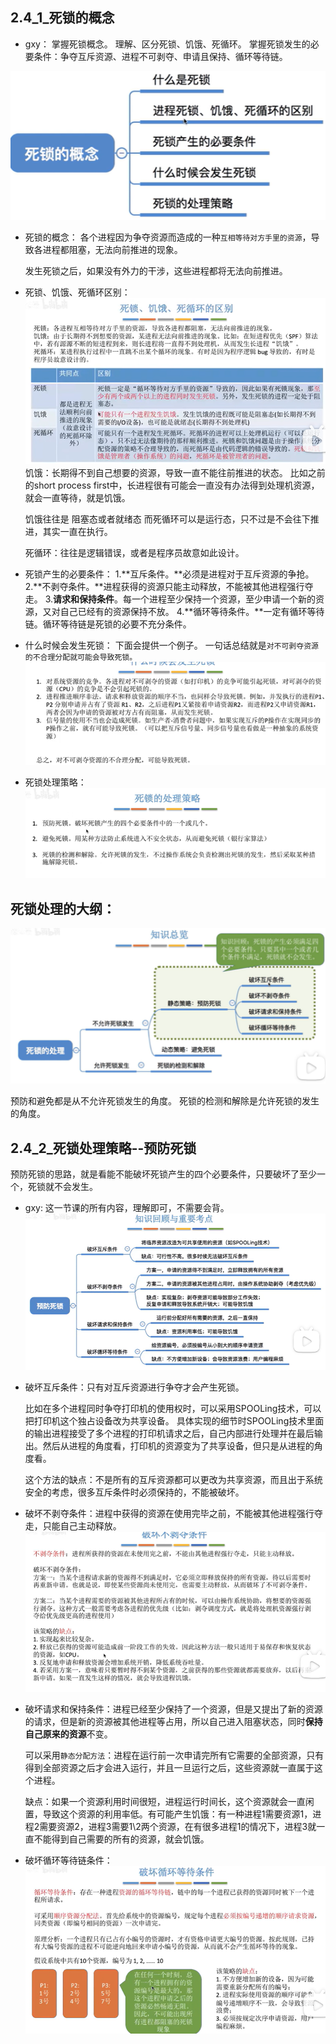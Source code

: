 2.4_1_死锁的概念
---

* gxy：
  掌握死锁概念。
  理解、区分死锁、饥饿、死循环。
  掌握死锁发生的必要条件：争夺互斥资源、进程不可剥夺、申请且保持、循环等待链。

![image-20240521145404458](img/image-20240521145404458.png)

* 死锁的概念：
  各个进程因为争夺资源而造成的一种`互相等待对方手里的资源`，导致各进程都阻塞，无法向前推进的现象。

  发生死锁之后，如果没有外力的干涉，这些进程都将无法向前推进。

* 死锁、饥饿、死循环区别：
  <img src="img/image-20240521145935229.png" alt="image-20240521145935229" style="zoom:67%;" />
  饥饿：长期得不到自己想要的资源，导致一直不能往前推进的状态。
  比如之前的short process first中，长进程很有可能会一直没有办法得到处理机资源，就会一直等待，就是饥饿。

  饥饿往往是 阻塞态或者就绪态
  而死循环可以是运行态，只不过是不会往下推进，其实一直在执行。

  死循环：往往是逻辑错误，或者是程序员故意如此设计。

* 死锁产生的必要条件：
  1.**互斥条件。**必须是进程对于互斥资源的争抢。
  2.**不剥夺条件。**进程获得的资源只能主动释放，不能被其他进程强行夺走。
  3.**请求和保持条件**。每一个进程至少保持一个资源，至少申请一个新的资源，又对自己已经有的资源保持不放。
  4.**循环等待条件。**一定有循环等待链。循环等待链是死锁的必要不充分条件。

* 什么时候会发生死锁：
  下面会提供一个例子。
  一句话总结就是`对不可剥夺资源的不合理分配就可能会导致死锁。`
  <img src="img/image-20240521150940590.png" alt="image-20240521150940590" style="zoom: 67%;" />

* 死锁处理策略：
  ![image-20240521151013625](img/image-20240521151013625.png)





死锁处理的大纲：
---

![image-20240521151429586](img/image-20240521151429586.png)

预防和避免都是从不允许死锁发生的角度。
死锁的检测和解除是允许死锁的发生的角度。

2.4_2_死锁处理策略--预防死锁
---

预防死锁的思路，就是看能不能破坏死锁产生的四个必要条件，只要破坏了至少一个，死锁就不会发生。

* gxy:
  这一节课的所有内容，理解即可，不需要会背。
  ![image-20240521153943280](img/image-20240521153943280.png)

* 破坏互斥条件：只有对互斥资源进行争夺才会产生死锁。

  比如在多个进程同时争夺打印机的使用权时，可以采用SPOOLing技术，可以把打印机这个独占设备改为共享设备。
  具体实现的细节时SPOOLing技术里面的输出进程接受了多个进程的打印机请求之后，自己内部进行处理并在最后输出。然后从进程的角度看，打印机的资源变为了共享设备，但只是从进程的角度看。

  这个方法的缺点：不是所有的互斥资源都可以更改为共享资源，而且出于系统安全的考虑，很多互斥条件时必须保持的，不能被破坏。

* 破坏不剥夺条件：进程中获得的资源在使用完毕之前，不能被其他进程强行夺走，只能自己主动释放。
  <img src="img/image-20240521153009609.png" alt="image-20240521153009609" style="zoom:67%;" />

* 破坏请求和保持条件：进程已经至少保持了一个资源，但是又提出了新的资源的请求，但是新的资源被其他进程等占用，所以自己进入阻塞状态，同时**保持自己原来的资源**不变。

  可以采用`静态分配方法`：进程在运行前一次申请完所有它需要的全部资源，只有得到全部资源之后才会进入运行，并且一旦运行之后，这些资源就一直属于这个进程。

  缺点：如果一个资源利用时间很短，进程运行时间长，这个资源就会一直闲置，导致这个资源的利用率低。有可能产生饥饿：有一种进程1需要资源1，进程2需要资源2，进程3需要1\2两个资源，在有很多进程1的情况下，进程3就一直不能得到自己需要的所有的资源，就会饥饿。

* 破坏循环等待链条件：
  <img src="img/image-20240521154030112.png" alt="image-20240521154030112" style="zoom:67%;" />

